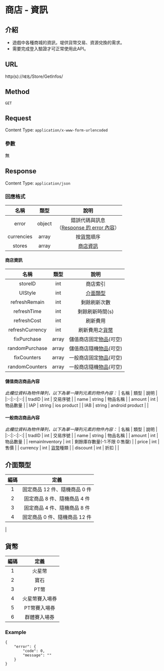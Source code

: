 # 商店 - 資訊

## 介紹

- 遊戲中各種商城的資訊，堤供貨幣交易、資源兌換的需求。
- 需要完成登入驗證才可正常使用此API。

## URL

http(s)://`域名`/Store/GetInfos/

## Method

`GET`

## Request

Content Type: `application/x-www-form-urlencoded`

### 參數

無

## Response

Content Type: `application/json`

### 回應格式

| 名稱 | 類型 | 說明 |
|:-:|:-:|:-:|
| error | object | 錯誤代碼與訊息<br>（[Response 的 error 內容](../response.md#error)） |
| currencies | array | 按[貨幣](#Currency)順序 |
| stores | array | [商店資訊](#storeData) |


#### <span id="storeData">商店資訊</span>
| 名稱 | 類型 | 說明 |
|:-:|:-:|:-:|
| storeID | int | 商店索引 |
| UIStyle | int | [介面類型](#UIStyle) |
| refreshRemain | int | 剩餘刷新次數 |
| refreshTime | int | 剩餘刷新時間(s) |
| refreshCost | int | 刷新費用 |
| refreshCurrency | int | 刷新費用之[貨幣](#Currency) |
| fixPurchase | array | 儲值商店固定[物品](#purchase)(可空) |
| randomPurchase | array | 儲值商店隨機[物品](#purchase)(可空) |
| fixCounters | array | 一般商店固定[物品](#counters)(可空) |
| randomCounters | array | 一般商店隨機[物品](#counters)(可空) |


#### <span id="purchase">儲值商店商品內容</span>
_此欄位資料為物件陣列，以下為單一陣列元素的物件內容：_
| 名稱 | 類型 | 說明 |
|:-:|:-:|:-:|
| tradID | int | 交易序號 |
| name | string | 物品名稱 |
| amount | int | 物品數量 |
| IAP | string | ios product |
| IAB | string | android product |
|

#### <span id="counters">一般商店商品內容</span>
_此欄位資料為物件陣列，以下為單一陣列元素的物件內容：_
| 名稱 | 類型 | 說明 |
|:-:|:-:|:-:|
| tradID | int | 交易序號 |
| name | string | 物品名稱 |
| amount | int | 物品數量 |
| remainInventory | int | 剩餘庫存數量(-1:不限 0:售罄) |
| price | int | 售價 |
| currency | int | [貨幣](#Currency)種類 |
| discount | int | 折扣 |
|

## <span id="UIStyle">介面類型</span>
| 編碼 | 定義 |
|:-:|:-:|
| 1 | 固定商品 12 件、隨機商品 0 件 |
| 2 | 固定商品 8 件、隨機商品 4 件 |
| 3 | 固定商品 4 件、隨機商品 8 件 |
| 4 | 固定商品 0 件、隨機商品 12 件 |
|

## <span id="Currency">貨幣</span>
| 編碼 | 定義 |
|:-:|:-:|
| 1 | 火星幣 |
| 2 | 寶石 |
| 3 | PT幣 |
| 4 | 火星幣賽入場券 |
| 5 | PT幣賽入場券 |
| 6 | 群體賽入場券 |

### Example

	{
	    "error": {
	        "code": 0,
	        "message": ""
	    }
	}